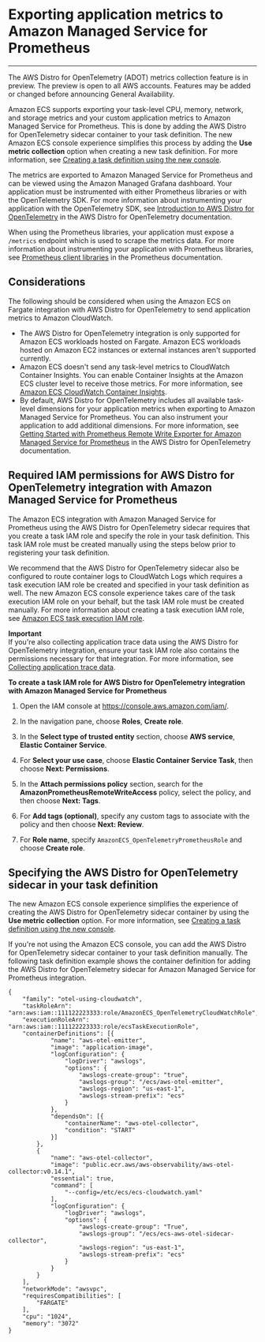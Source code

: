 # Exporting application metrics to Amazon Managed Service for Prometheus<a name="application-metrics-prometheus"></a>

****  
The AWS Distro for OpenTelemetry \(ADOT\) metrics collection feature is in preview\. The preview is open to all AWS accounts\. Features may be added or changed before announcing General Availability\.

Amazon ECS supports exporting your task\-level CPU, memory, network, and storage metrics and your custom application metrics to Amazon Managed Service for Prometheus\. This is done by adding the AWS Distro for OpenTelemetry sidecar container to your task definition\. The new Amazon ECS console experience simplifies this process by adding the **Use metric collection** option when creating a new task definition\. For more information, see [Creating a task definition using the new console](create-task-definition.md)\.

The metrics are exported to Amazon Managed Service for Prometheus and can be viewed using the Amazon Managed Grafana dashboard\. Your application must be instrumented with either Prometheus libraries or with the OpenTelemetry SDK\. For more information about instrumenting your application with the OpenTelemetry SDK, see [Introduction to AWS Distro for OpenTelemetry](https://aws-otel.github.io/docs/introduction) in the AWS Distro for OpenTelemetry documentation\.

When using the Prometheus libraries, your application must expose a `/metrics` endpoint which is used to scrape the metrics data\. For more information about instrumenting your application with Prometheus libraries, see [Prometheus client libraries](https://prometheus.io/docs/instrumenting/clientlibs/) in the Prometheus documentation\.

## Considerations<a name="application-metrics-prometheus-considerations"></a>

The following should be considered when using the Amazon ECS on Fargate integration with AWS Distro for OpenTelemetry to send application metrics to Amazon CloudWatch\.
+ The AWS Distro for OpenTelemetry integration is only supported for Amazon ECS workloads hosted on Fargate\. Amazon ECS workloads hosted on Amazon EC2 instances or external instances aren't supported currently\.
+ Amazon ECS doesn't send any task\-level metrics to CloudWatch Container Insights\. You can enable Container Insights at the Amazon ECS cluster level to receive those metrics\. For more information, see [Amazon ECS CloudWatch Container Insights](cloudwatch-container-insights.md)\.
+ By default, AWS Distro for OpenTelemetry includes all available task\-level dimensions for your application metrics when exporting to Amazon Managed Service for Prometheus\. You can also instrument your application to add additional dimensions\. For more information, see [Getting Started with Prometheus Remote Write Exporter for Amazon Managed Service for Prometheus](https://aws-otel.github.io/docs/getting-started/prometheus-remote-write-exporter) in the AWS Distro for OpenTelemetry documentation\. 

## Required IAM permissions for AWS Distro for OpenTelemetry integration with Amazon Managed Service for Prometheus<a name="application-metrics-prometheus-iam"></a>

The Amazon ECS integration with Amazon Managed Service for Prometheus using the AWS Distro for OpenTelemetry sidecar requires that you create a task IAM role and specify the role in your task definition\. This task IAM role must be created manually using the steps below prior to registering your task definition\.

We recommend that the AWS Distro for OpenTelemetry sidecar also be configured to route container logs to CloudWatch Logs which requires a task execution IAM role be created and specified in your task definition as well\. The new Amazon ECS console experience takes care of the task execution IAM role on your behalf, but the task IAM role must be created manually\. For more information about creating a task execution IAM role, see [Amazon ECS task execution IAM role](task_execution_IAM_role.md)\.

**Important**  
If you're also collecting application trace data using the AWS Distro for OpenTelemetry integration, ensure your task IAM role also contains the permissions necessary for that integration\. For more information, see [Collecting application trace data](trace-data.md)\.

**To create a task IAM role for AWS Distro for OpenTelemetry integration with Amazon Managed Service for Prometheus**

1. Open the IAM console at [https://console\.aws\.amazon\.com/iam/](https://console.aws.amazon.com/iam/)\.

1. In the navigation pane, choose **Roles**, **Create role**\.

1. In the **Select type of trusted entity** section, choose **AWS service**, **Elastic Container Service**\.

1. For **Select your use case**, choose **Elastic Container Service Task**, then choose **Next: Permissions**\.

1. In the **Attach permissions policy** section, search for the **AmazonPrometheusRemoteWriteAccess** policy, select the policy, and then choose **Next: Tags**\.

1. For **Add tags \(optional\)**, specify any custom tags to associate with the policy and then choose **Next: Review**\.

1. For **Role name**, specify `AmazonECS_OpenTelemetryPrometheusRole` and choose **Create role**\.

## Specifying the AWS Distro for OpenTelemetry sidecar in your task definition<a name="application-metrics-prometheus-containerdefinitions"></a>

The new Amazon ECS console experience simplifies the experience of creating the AWS Distro for OpenTelemetry sidecar container by using the **Use metric collection** option\. For more information, see [Creating a task definition using the new console](create-task-definition.md)\.

If you're not using the Amazon ECS console, you can add the AWS Distro for OpenTelemetry sidecar container to your task definition manually\. The following task definition example shows the container definition for adding the AWS Distro for OpenTelemetry sidecar for Amazon Managed Service for Prometheus integration\.

```
{
	"family": "otel-using-cloudwatch",
	"taskRoleArn": "arn:aws:iam::111122223333:role/AmazonECS_OpenTelemetryCloudWatchRole",
	"executionRoleArn": "arn:aws:iam::111122223333:role/ecsTaskExecutionRole",
	"containerDefinitions": [{
			"name": "aws-otel-emitter",
			"image": "application-image",
			"logConfiguration": {
				"logDriver": "awslogs",
				"options": {
					"awslogs-create-group": "true",
					"awslogs-group": "/ecs/aws-otel-emitter",
					"awslogs-region": "us-east-1",
					"awslogs-stream-prefix": "ecs"
				}
			},
			"dependsOn": [{
				"containerName": "aws-otel-collector",
				"condition": "START"
			}]
		},
		{
			"name": "aws-otel-collector",
			"image": "public.ecr.aws/aws-observability/aws-otel-collector:v0.14.1",
			"essential": true,
			"command": [
				"--config=/etc/ecs/ecs-cloudwatch.yaml"
			],
			"logConfiguration": {
				"logDriver": "awslogs",
				"options": {
					"awslogs-create-group": "True",
					"awslogs-group": "/ecs/ecs-aws-otel-sidecar-collector",
					"awslogs-region": "us-east-1",
					"awslogs-stream-prefix": "ecs"
				}
			}
		}
	],
	"networkMode": "awsvpc",
	"requiresCompatibilities": [
		"FARGATE"
	],
	"cpu": "1024",
	"memory": "3072"
}
```